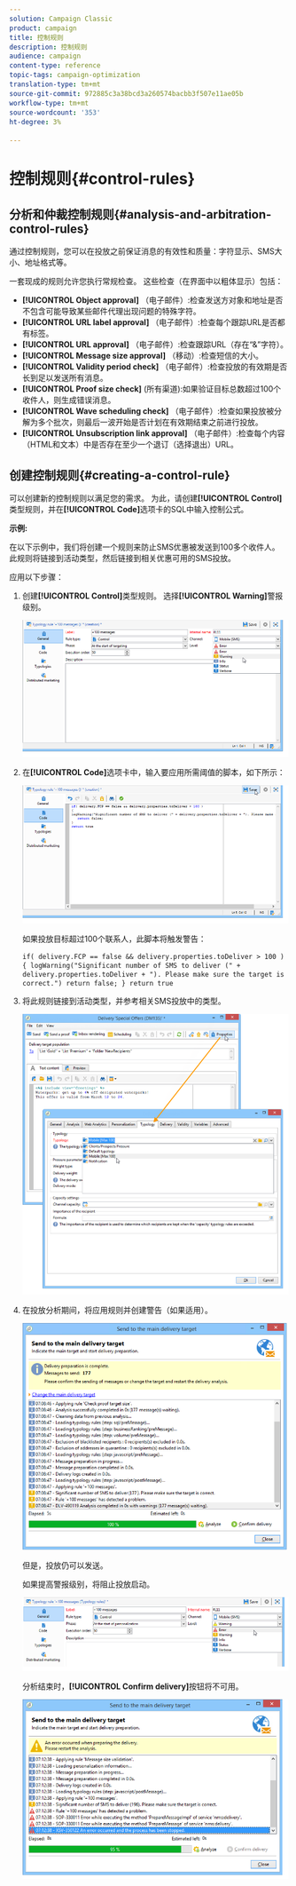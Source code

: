 ```yaml
---
solution: Campaign Classic
product: campaign
title: 控制规则
description: 控制规则
audience: campaign
content-type: reference
topic-tags: campaign-optimization
translation-type: tm+mt
source-git-commit: 972885c3a38bcd3a260574bacbb3f507e11ae05b
workflow-type: tm+mt
source-wordcount: '353'
ht-degree: 3%

---
```



# 控制规则{#control-rules}

## 分析和仲裁控制规则{#analysis-and-arbitration-control-rules}

通过控制规则，您可以在投放之前保证消息的有效性和质量：字符显示、SMS大小、地址格式等。

一套现成的规则允许您执行常规检查。 这些检查（在界面中以粗体显示）包括：

* **[!UICONTROL Object approval]** （电子邮件）:检查发送方对象和地址是否不包含可能导致某些邮件代理出现问题的特殊字符。
* **[!UICONTROL URL label approval]** （电子邮件）:检查每个跟踪URL是否都有标签。
* **[!UICONTROL URL approval]** （电子邮件）:检查跟踪URL（存在“&amp;”字符）。
* **[!UICONTROL Message size approval]** （移动）:检查短信的大小。
* **[!UICONTROL Validity period check]** （电子邮件）:检查投放的有效期是否长到足以发送所有消息。
* **[!UICONTROL Proof size check]** (所有渠道):如果验证目标总数超过100个收件人，则生成错误消息。
* **[!UICONTROL Wave scheduling check]** （电子邮件）:检查如果投放被分解为多个批次，则最后一波开始是否计划在有效期结束之前进行投放。
* **[!UICONTROL Unsubscription link approval]** （电子邮件）:检查每个内容（HTML和文本）中是否存在至少一个退订（选择退出）URL。

## 创建控制规则{#creating-a-control-rule}

可以创建新的控制规则以满足您的需求。 为此，请创建&#x200B;**[!UICONTROL Control]**&#x200B;类型规则，并在&#x200B;**[!UICONTROL Code]**&#x200B;选项卡的SQL中输入控制公式。

**示例:**

在以下示例中，我们将创建一个规则来防止SMS优惠被发送到100多个收件人。 此规则将链接到活动类型，然后链接到相关优惠可用的SMS投放。

应用以下步骤：

1. 创建&#x200B;**[!UICONTROL Control]**&#x200B;类型规则。 选择&#x200B;**[!UICONTROL Warning]**&#x200B;警报级别。

   ![](assets/campaign_opt_create_control_01.png)

1. 在&#x200B;**[!UICONTROL Code]**&#x200B;选项卡中，输入要应用所需阈值的脚本，如下所示：

   ![](assets/campaign_opt_create_control_02.png)

   如果投放目标超过100个联系人，此脚本将触发警告：

   ```
   if( delivery.FCP == false && delivery.properties.toDeliver > 100 ) { logWarning("Significant number of SMS to deliver (" + delivery.properties.toDeliver + "). Please make sure the target is correct.") return false; } return true
   ```

1. 将此规则链接到活动类型，并参考相关SMS投放中的类型。

   ![](assets/campaign_opt_create_control_03.png)

1. 在投放分析期间，将应用规则并创建警告（如果适用）。

   ![](assets/campaign_opt_create_control_04.png)

   但是，投放仍可以发送。

   如果提高警报级别，将阻止投放启动。

   ![](assets/campaign_opt_create_control_05.png)

   分析结束时，**[!UICONTROL Confirm delivery]**&#x200B;按钮将不可用。

   ![](assets/campaign_opt_create_control_06.png)

